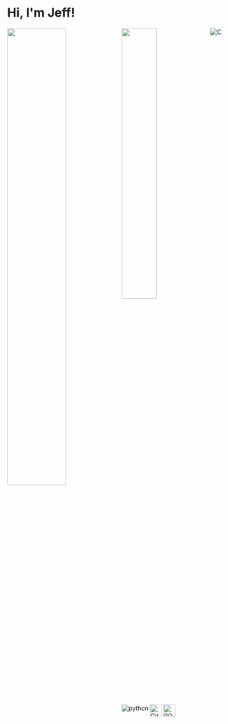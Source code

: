 # Hi, I'm Jeff!

<img align="left" width="52%" src="https://github-readme-stats.vercel.app/api?username=jefflai0412&show_icons=true&theme=dark" />
<img align="left" width="40%" src="https://github-readme-stats.vercel.app/api/top-langs/?username=jefflai0412&layout=compact" />


<img alt="C" align="left" src="https://img.shields.io/badge/c-%2300599C.svg?style=for-the-badge&logo=c&logoColor=white"/>
<img alt="python" align="left" src="https://img.shields.io/badge/python-3670A0?style=for-the-badge&logo=python&logoColor=ffdd54"/>
<img alt="Git" align="left" height="28px" src="https://img.shields.io/badge/git-%23F05033.svg?style=for-the-badge&logo=git&logoColor=white"/>
<img alt="ROS2" align="left" height="28px" src="https://www.freshconsulting.com/wp-content/uploads/fly-images/33744/ROS-2_logo-2392x9999.png"/>

